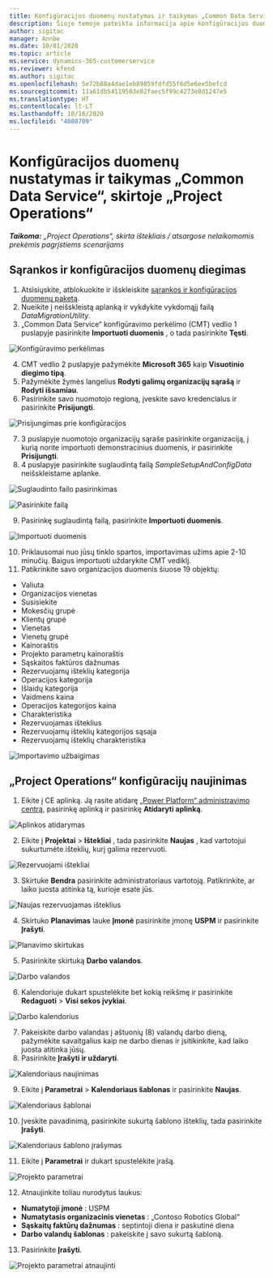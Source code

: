 ```yaml
---
title: Konfigūracijos duomenų nustatymas ir taikymas „Common Data Service“, skirtoje „Project Operations“
description: Šioje temoje pateikta informacija apie konfigūracijos duomenų nustatymą ir taikymą dalyje „Project Operations“.
author: sigitac
manager: Annbe
ms.date: 10/01/2020
ms.topic: article
ms.service: dynamics-365-customerservice
ms.reviewer: kfend
ms.author: sigitac
ms.openlocfilehash: 5e72b88a4dae1eb89859fdfd55f6d5e6ee5befcd
ms.sourcegitcommit: 11a61db54119503e82faec5f99c4273e8d1247e5
ms.translationtype: HT
ms.contentlocale: lt-LT
ms.lasthandoff: 10/16/2020
ms.locfileid: "4080709"
---
```

# <a name="set-up-and-apply-configuration-data-in-the-common-data-service-for-project-operations"></a>Konfigūracijos duomenų nustatymas ir taikymas „Common Data Service“, skirtoje „Project Operations“

_**Taikoma:** „Project Operations“, skirta ištekliais / atsargose nelaikomomis prekėmis pagrįstiems scenarijams_

## <a name="install-setup-and-configuration-data"></a>Sąrankos ir konfigūracijos duomenų diegimas

1. Atsisiųskite, atblokuokite ir išskleiskite [sąrankos ir konfigūracijos duomenų paketą](https://download.microsoft.com/download/1/3/4/1349369c-6209-42b7-b3b4-5be0e67cacd8/ProjOpsSampleSetupData-%20Integrated%20UR1.zip).
2. Nueikite į neišskleistą aplanką ir vykdykite vykdomąjį failą *DataMigrationUtility*.
3. „Common Data Service“ konfigūravimo perkėlimo (CMT) vedlio 1 puslapyje pasirinkite **Importuoti duomenis** , o tada pasirinkite **Tęsti**.

![Konfigūravimo perkėlimas](./media/1ConfigurationMigration.png)

4. CMT vedlio 2 puslapyje pažymėkite **Microsoft 365** kaip **Visuotinio diegimo tipą**.
5. Pažymėkite žymės langelius **Rodyti galimų organizacijų sąrašą** ir **Rodyti išsamiau**.
6. Pasirinkite savo nuomotojo regioną, įveskite savo kredencialus ir pasirinkite **Prisijungti**.

![Prisijungimas prie konfigūracijos](./media/2ConfigurationSignin.png)

7. 3 puslapyje nuomotojo organizacijų sąraše pasirinkite organizaciją, į kurią norite importuoti demonstracinius duomenis, ir pasirinkite **Prisijungti**.
8. 4 puslapyje pasirinkite suglaudintą failą *SampleSetupAndConfigData* neišskleistame aplanke.

![Suglaudinto failo pasirinkimas](./media/3ZipFile.png)

![Pasirinkite failą](./media/4SelectAFile.png)

9. Pasirinkę suglaudintą failą, pasirinkite **Importuoti duomenis**.

![Importuoti duomenis](./media/5ImportData.png)

10. Priklausomai nuo jūsų tinklo spartos, importavimas užims apie 2-10 minučių. Baigus importuoti uždarykite CMT vediklį. 
11. Patikrinkite savo organizacijos duomenis šiuose 19 objektų:

  - Valiuta
  - Organizacijos vienetas
  - Susisiekite
  - Mokesčių grupė
  - Klientų grupė
  - Vienetas
  - Vienetų grupė
  - Kainoraštis
  - Projekto parametrų kainoraštis
  - Sąskaitos faktūros dažnumas
  - Rezervuojamų išteklių kategorija
  - Operacijos kategorija
  - Išlaidų kategorija
  - Vaidmens kaina
  - Operacijos kategorijos kaina
  - Charakteristika
  - Rezervuojamas išteklius
  - Rezervuojamų išteklių kategorijos sąsaja
  - Rezervuojamų išteklių charakteristika

![Importavimo užbaigimas](./media/6CompleteImport.png)

## <a name="update-project-operations-configurations"></a>„Project Operations“ konfigūracijų naujinimas

1. Eikite į CE aplinką. Ją rasite atidarę [„Power Platform“ administravimo centrą](https://admin.powerplatform.microsoft.com/environments), pasirinkę aplinką ir pasirinkę **Atidaryti aplinką**. 

![Aplinkos atidarymas](./media/7OpenEnvironment.png)

2. Eikite į **Projektai** > **Ištekliai** , tada pasirinkite **Naujas** , kad vartotojui sukurtumėte išteklių, kurį galima rezervuoti.

![Rezervuojami ištekliai](./media/8BookableResources.png)

3. Skirtuke **Bendra** pasirinkite administratoriaus vartotoją. Patikrinkite, ar laiko juosta atitinka tą, kurioje esate jūs. 

![Naujas rezervuojamas išteklius](./media/9NewBookableResource.png)

4. Skirtuko **Planavimas** lauke **Įmonė** pasirinkite įmonę **USPM** ir pasirinkite **Įrašyti**. 

![Planavimo skirtukas](./media/10SchedulingTab.png)

5. Pasirinkite skirtuką **Darbo valandos**.  

![Darbo valandos](./media/11WorkHours.png)

6. Kalendoriuje dukart spustelėkite bet kokią reikšmę ir pasirinkite **Redaguoti** > **Visi sekos įvykiai**. 

![Darbo kalendorius](./media/12WorkCalendar.png)

7. Pakeiskite darbo valandas į aštuonių (8) valandų darbo dieną, pažymėkite savaitgalius kaip ne darbo dienas ir įsitikinkite, kad laiko juosta atitinka jūsų. 
8. Pasirinkite **Įrašyti ir uždaryti**.

![Kalendoriaus naujinimas](./media/13UpdateCalendar.png)

9. Eikite į **Parametrai** > **Kalendoriaus šablonas** ir pasirinkite **Naujas**.
 
 ![Kalendoriaus šablonai](./media/14CalendarTemplates.png)
 
 10. Įveskite pavadinimą, pasirinkite sukurtą šablono išteklių, tada pasirinkite **Įrašyti**. 
 
 ![Kalendoriaus šablono įrašymas](./media/15SaveCalendarTemplate.png)
 
 11. Eikite į **Parametrai** ir dukart spustelėkite įrašą. 
 
 ![Projekto parametrai](./media/16ProjectParameters.png)
 
12. Atnaujinkite toliau nurodytus laukus:

 - **Numatytoji įmonė** : USPM
 - **Numatytasis organizacinis vienetas** : „Contoso Robotics Global“
 - **Sąskaitų faktūrų dažnumas** : septintoji diena ir paskutinė diena
 - **Darbo valandų šablonas** : pakeiskite į savo sukurtą šabloną.

13. Pasirinkite **Įrašyti**. 

![Projekto parametrai atnaujinti](./media/17UpdatedProjectParameters.png)
